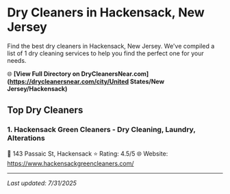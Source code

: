 # Dry Cleaners in Hackensack, New Jersey

Find the best dry cleaners in Hackensack, New Jersey. We've compiled a list of 1 dry cleaning services to help you find the perfect one for your needs.

🌐 **[View Full Directory on DryCleanersNear.com](https://drycleanersnear.com/city/United States/New Jersey/Hackensack)**

## Top Dry Cleaners

### 1. Hackensack Green Cleaners - Dry Cleaning, Laundry, Alterations
📍 143 Passaic St, Hackensack
⭐ Rating: 4.5/5
🌐 Website: https://www.hackensackgreencleaners.com/


---

*Last updated: 7/31/2025*

